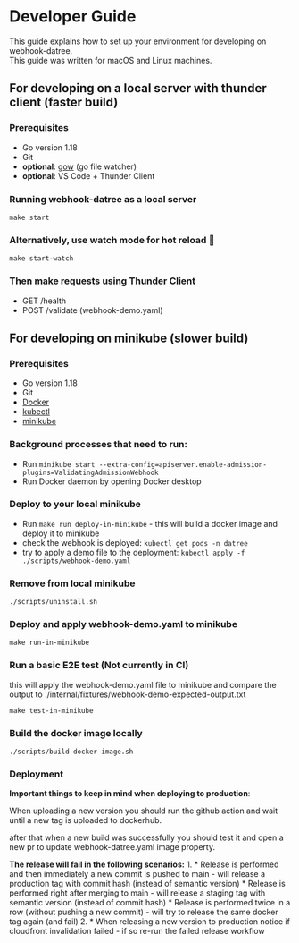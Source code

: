 # Developer Guide

This guide explains how to set up your environment for developing on webhook-datree.  
This guide was written for macOS and Linux machines.

## For developing on a local server with thunder client (faster build)

### Prerequisites

- Go version 1.18
- Git
- **optional**: [gow](https://github.com/mitranim/gow#installation) (go file watcher)
- **optional**: VS Code + Thunder Client

### Running webhook-datree as a local server
```
make start
```

### Alternatively, use watch mode for hot reload 🤩
```
make start-watch
```

### Then make requests using Thunder Client
- GET /health
- POST /validate (webhook-demo.yaml)

## For developing on minikube (slower build)

### Prerequisites

- Go version 1.18
- Git
- [Docker](https://docs.docker.com/get-docker/)
- [kubectl](https://kubernetes.io/docs/tasks/tools/#kubectl)
- [minikube](https://kubernetes.io/docs/tasks/tools/#minikube)

### Background processes that need to run:
- Run `minikube start --extra-config=apiserver.enable-admission-plugins=ValidatingAdmissionWebhook`
- Run Docker daemon by opening Docker desktop

### Deploy to your local minikube
- Run `make run deploy-in-minikube` - this will build a docker image and deploy it to minikube
- check the webhook is deployed: `kubectl get pods -n datree`
- try to apply a demo file to the deployment: `kubectl apply -f ./scripts/webhook-demo.yaml`

### Remove from local minikube
```
./scripts/uninstall.sh
```

### Deploy and apply webhook-demo.yaml to minikube
```
make run-in-minikube
```

### Run a basic E2E test (Not currently in CI)
this will apply the webhook-demo.yaml file to 
minikube and compare the output to ./internal/fixtures/webhook-demo-expected-output.txt
```
make test-in-minikube
```

### Build the docker image locally
```
./scripts/build-docker-image.sh
```

### Deployment
**Important things to keep in mind when deploying to production**:

When uploading a new version you should run the github action and wait until a new tag is uploaded to dockerhub.

after that when a new build was successfully you should test it and open a new pr to update webhook-datree.yaml 
image property.


**The release will fail in the following scenarios:**
1.
    * Release is performed and then immediately a new commit is pushed to main - will release a production tag with commit hash (instead of semantic version)
    * Release is performed right after merging to main - will release a staging tag with semantic version (instead of commit hash)
    * Release is performed twice in a row (without pushing a new commit) - will try to release the same docker tag again (and fail)
2.
    * When releasing a new version to production notice if cloudfront invalidation failed - if so re-run the failed release workflow